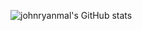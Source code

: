 ![johnryanmal's GitHub stats](https://github-readme-stats.vercel.app/api?username=johnryanmal&theme=merko&show_icons=true)
